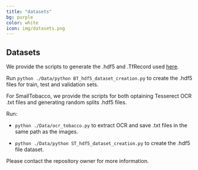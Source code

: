```yaml
---
title: "datasets"
bg: purple
color: white
icon: img/datasets.png
---
```


## Datasets

We provide the scripts to generate the .hdf5 and .TfRecord used [here](https://github.com/javiferran/document-classification/tree/master/Data).

Run `python ./Data/python BT_hdf5_dataset_creation.py` to create the .hdf5 files for train, test and validation sets.

For SmallTobacco, we provide the scripts for both optaining Tesserect OCR .txt files and generating random splits .hdf5 files.

Run:

- `python ./Data/ocr_tobacco.py` to extract OCR and save .txt files in the same path as the images.

- `python ./Data/python ST_hdf5_dataset_creation.py` to create the .hdf5 file dataset.

Please contact the repository owner for more information.
